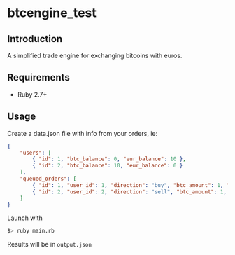# btcengine_test
## Introduction

A simplified trade engine for exchanging bitcoins with euros.
## Requirements

- Ruby 2.7+
## Usage

Create a data.json file with info from your orders, ie:

```json
{
	"users": [
		{ "id": 1, "btc_balance": 0, "eur_balance": 10 },
		{ "id": 2, "btc_balance": 10, "eur_balance": 0 }
	],
	"queued_orders": [
		{ "id": 1, "user_id": 1, "direction": "buy", "btc_amount": 1, "price": 5 },
		{ "id": 2, "user_id": 2, "direction": "sell", "btc_amount": 1, "price": 5 }
	]
}
```

Launch with

```sh
$> ruby main.rb
```

Results will be in `output.json`